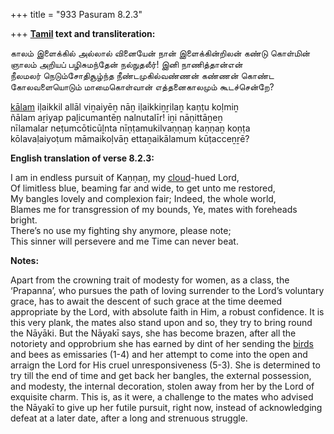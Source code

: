 +++
title = "933 Pasuram 8.2.3"

+++
**[Tamil](/definition/tamil#history "show Tamil definitions") text and transliteration:**

காலம் இளைக்கில் அல்லால் வினையேன் நான் இளைக்கின்றிலன் கண்டு கொள்மின்  
ஞாலம் அறியப் பழிசுமந்தேன் நல்நுதலீர்! இனி நாணித்தான்என்  
நீலமலர் நெடும்சோதிசூழ்ந்த நீண்டமுகில்வண்ணன் கண்ணன் கொண்ட  
கோலவளையொடும் மாமைகொள்வான் எத்தனைகாலமும் கூடச்சென்றே?

[kālam](/definition/kalam#history "show kālam definitions") iḷaikkil allāl viṉaiyēṉ nāṉ iḷaikkiṉṟilaṉ kaṇṭu koḷmiṉ  
ñālam aṟiyap paḻicumantēṉ nalnutalīr! iṉi nāṇittāṉeṉ  
nīlamalar neṭumcōticūḻnta nīṇṭamukilvaṇṇaṉ kaṇṇaṉ koṇṭa  
kōlavaḷaiyoṭum māmaikoḷvāṉ ettaṉaikālamum kūṭacceṉṟē?

**English translation of verse 8.2.3:**

I am in endless pursuit of Kaṇṇaṉ, my [cloud](/definition/cloud#history "show cloud definitions")-hued Lord,  
Of limitless blue, beaming far and wide, to get unto me restored,  
My bangles lovely and complexion fair; Indeed, the whole world,  
Blames me for transgression of my bounds, Ye, mates with foreheads bright.  
There’s no use my fighting shy anymore, please note;  
This sinner will persevere and me Time can never beat.

**Notes:**

Apart from the crowning trait of modesty for women, as a class, the ‘Prapanna’, who pursues the path of loving surrender to the Lord’s voluntary grace, has to await the descent of such grace at the time deemed appropriate by the Lord, with absolute faith in Him, a robust confidence. It is this very plank, the mates also stand upon and so, they try to bring round the Nāyāki. But the Nāyakī says, she has become brazen, after all the notoriety and opprobrium she has earned by dint of her sending the [birds](/definition/bird#history "show birds definitions") and bees as emissaries (1-4) and her attempt to come into the open and arraign the Lord for His cruel unresponsiveness (5-3). She is determined to try till the end of time and get back her bangles, the external possession, and modesty, the internal decoration, stolen away from her by the Lord of exquisite charm. This is, as it were, a challenge to the mates who advised the Nāyakī to give up her futile pursuit, right now, instead of acknowledging defeat at a later date, after a long and strenuous struggle.


